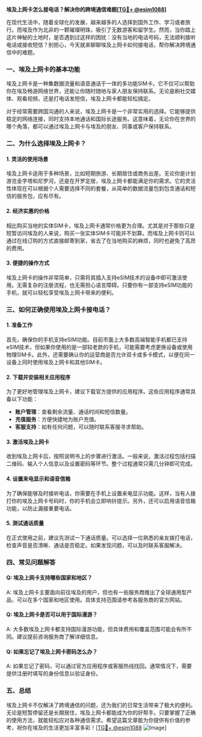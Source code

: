 **埃及上网卡怎么接电话？解决你的跨境通信难题[[TG💪+ @esim1088](https://t.me/s/esim1088)]**

在现代生活中，随着全球化的发展，越来越多的人选择到国外工作、学习或者旅行。而埃及作为北非的一颗璀璨明珠，吸引了无数游客和留学生。然而，当你踏上这片神秘的土地时，是否遇到过这样的困扰：没有当地的电话号码，无法顺利接听电话或接收短信？别担心，今天就来聊聊埃及上网卡如何接电话，帮你解决跨境通信中的难题。

### 一、埃及上网卡的基本功能

埃及上网卡是一种集数据流量和语音通话于一体的多功能SIM卡。它不仅可以帮助你在埃及畅游网络世界，还能让你随时随地与家人朋友保持联系。无论是刷社交媒体、观看视频，还是打电话发短信，埃及上网卡都能轻松搞定。

对于经常需要跨国沟通的人来说，埃及上网卡是一个非常实用的选择。它能够提供稳定的网络连接，同时支持本地通话和国际长途服务。这意味着，无论你在世界的哪个角落，都可以通过埃及上网卡与埃及的朋友、同事或客户保持联系。

### 二、为什么选择埃及上网卡？

#### 1. 灵活的使用场景

埃及上网卡适用于多种场景，比如短期旅游、长期居住或商务出差。无论你是计划游览金字塔和尼罗河，还是在开罗定居，埃及上网卡都能满足你的需求。它的灵活性体现在可以根据个人需要选择不同的套餐，从简单的数据流量包到包含通话和短信的服务包，应有尽有。

#### 2. 经济实惠的价格

相比购买当地的实体SIM卡，埃及上网卡通常价格更为合理。尤其是对于那些只是短暂访问埃及的人来说，购买一张实体SIM卡可能并不划算。而埃及上网卡则可以通过在线订购的方式直接邮寄到家，省去了在当地购买的麻烦，同时也避免了高昂的费用。

#### 3. 便捷的操作方式

埃及上网卡的操作非常简单，只需将其插入支持eSIM技术的设备中即可激活使用。无需复杂的注册流程，也无需担心语言障碍。只要你有一部支持eSIM功能的手机，就可以轻松享受埃及上网卡带来的便利。

### 三、如何正确使用埃及上网卡接电话？

#### 1. 准备工作

首先，确保你的手机支持eSIM功能。目前市面上大多数高端智能手机都已支持eSIM技术，但如果你使用的是一部较老款的手机，可能需要考虑更换设备或使用物理SIM卡。此外，还需要确认你的运营商是否允许双卡或多卡模式，以便在同一设备上同时使用埃及上网卡和其他SIM卡。

#### 2. 下载并安装相关应用程序

为了更好地管理埃及上网卡，建议下载官方提供的应用程序。这些应用程序通常具备以下功能：

- **账户管理**：查看剩余流量、通话时间和短信数量。
- **充值服务**：方便快捷地为账户充值。
- **客服支持**：如有任何问题，可以随时联系客服寻求帮助。

#### 3. 激活埃及上网卡

收到埃及上网卡后，按照说明书上的步骤进行激活。一般来说，激活过程包括扫描二维码、输入个人信息以及设置密码等环节。整个过程通常只需几分钟即可完成。

#### 4. 设置来电显示和语音信箱

为了确保能够及时接听电话，你需要在手机上设置来电显示功能。这样，当有人拨打你的埃及上网卡号码时，你的手机会立即响铃提示。另外，还可以启用语音信箱功能，以防止漏接重要电话。

#### 5. 测试通话质量

在正式使用之前，建议先测试一下通话质量。可以选择一位熟悉的亲友拨打电话，检查声音是否清晰、通话是否稳定。如果发现问题，可以及时联系客服解决。

### 四、常见问题解答

#### Q: 埃及上网卡支持哪些国家和地区？
A: 埃及上网卡主要面向前往埃及的用户，但也有一些服务商推出了全球通用型产品，可以在多个国家和地区使用。具体支持范围请参考各服务商的官方网站。

#### Q: 埃及上网卡是否可以用于国际漫游？
A: 大多数埃及上网卡都支持国际漫游功能，但具体费用和覆盖范围可能会有所不同。建议提前咨询服务商了解详细信息。

#### Q: 如果忘记了埃及上网卡密码怎么办？
A: 如果忘记了密码，可以通过官方应用程序或客服热线找回。通常情况下，需要提供注册时填写的身份信息以验证身份。

### 五、总结

埃及上网卡不仅解决了跨境通信的问题，还为我们的日常生活带来了极大的便利。无论是短暂停留还是长期居住，埃及上网卡都能成为你的好帮手。只要掌握了正确的使用方法，就能轻松应对各种通信需求。希望这篇文章能为你提供有价值的参考，祝你在埃及的生活更加丰富多彩！[[TG💪+ @esim1088](https://t.me/s/esim1088) ![Image](https://i.postimg.cc/4NQfJmqS/Snipaste-2025-05-13-00-14-12.png)]